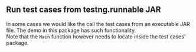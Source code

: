 ## Run test cases from testng.runnable JAR 
In some cases we would like the call the test cases from an executable JAR file. The demo in this package has such 
functionality.\
Note that the `Main` function however needs to locate inside the test cases' package.